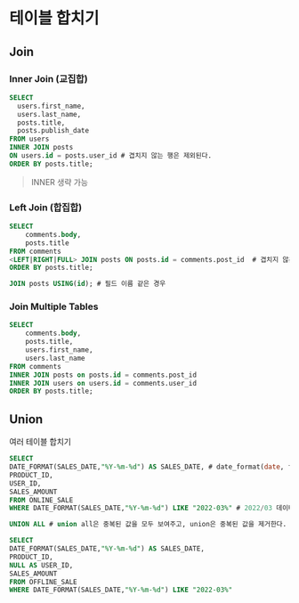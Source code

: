 # 테이블 합치기

## Join

### Inner Join (교집합)

```sql
SELECT
  users.first_name,
  users.last_name,
  posts.title,
  posts.publish_date
FROM users
INNER JOIN posts
ON users.id = posts.user_id # 겹치지 않는 행은 제외된다.
ORDER BY posts.title;
```

> INNER 생략 가능

### Left Join (합집합)

```sql
SELECT
	comments.body,
	posts.title
FROM comments
<LEFT|RIGHT|FULL> JOIN posts ON posts.id = comments.post_id  # 겹치지 않은 posts 테이블의 행은 NULL
ORDER BY posts.title;
```

```sql
JOIN posts USING(id); # 필드 이름 같은 경우
```

### Join Multiple Tables

```sql
SELECT
	comments.body,
	posts.title,
	users.first_name,
	users.last_name
FROM comments
INNER JOIN posts on posts.id = comments.post_id
INNER JOIN users on users.id = comments.user_id
ORDER BY posts.title;
```

## Union

여러 테이블 합치기

```sql
SELECT
DATE_FORMAT(SALES_DATE,"%Y-%m-%d") AS SALES_DATE, # date_format(date, format)
PRODUCT_ID,
USER_ID,
SALES_AMOUNT
FROM ONLINE_SALE
WHERE DATE_FORMAT(SALES_DATE,"%Y-%m-%d") LIKE "2022-03%" # 2022/03 데이터만 추출

UNION ALL # union all은 중복된 값을 모두 보여주고, union은 중복된 값을 제거한다.

SELECT
DATE_FORMAT(SALES_DATE,"%Y-%m-%d") AS SALES_DATE,
PRODUCT_ID,
NULL AS USER_ID,
SALES_AMOUNT
FROM OFFLINE_SALE
WHERE DATE_FORMAT(SALES_DATE,"%Y-%m-%d") LIKE "2022-03%"
```
